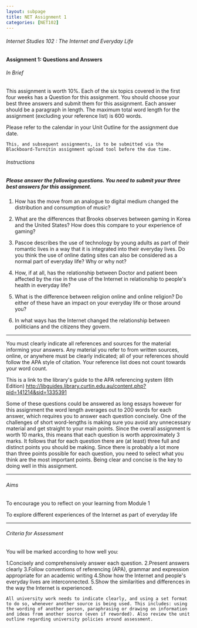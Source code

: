 ```yaml
---
layout: subpage
title: NET Assignment 1
categories: [NET102]
---
```

###### Internet Studies 102 : The Internet and Everyday Life
   
#### Assignment 1: Questions and Answers

###### In Brief

This assignment is worth 10%. Each of the six topics covered in the first four weeks has a Question for this assignment. You should choose your best three answers and submit them for this assignment. Each answer should be a paragraph in length. The maximum total word length for the assignment (excluding your reference list) is 600 words.

Please refer to the calendar in your Unit Outline for the assignment due date.

```
This, and subsequent assignments, is to be submitted via the Blackboard-Turnitin assignment upload tool before the due time.
```

###### Instructions

##### Please answer the following questions. You need to submit your three best answers for this assignment.

1. How has the move from an analogue to digital medium changed the distribution and consumption of music?

2. What are the differences that Brooks observes between gaming in Korea and the United States? How does this compare to your experience of gaming?

3. Pascoe describes the use of technology by young adults as part of their romantic lives in a way that it is integrated into their everyday lives. Do you think the use of online dating sites can also be considered as a normal part of everyday life? Why or why not?

4. How, if at all, has the relationship between Doctor and patient been affected by the rise in the use of the Internet in relationship to people's health in everyday life?

5. What is the difference between religion online and online religion? Do either of these have an impact on your everyday life or those around you?

6. In what ways has the Internet changed the relationship between politicians and the citizens they govern.

--- 

You must clearly indicate all references and sources for the material informing your answers. Any material you refer to from written sources, online, or anywhere must be clearly indicated; all of your references should follow the APA style of citation. Your reference list does not count towards your word count.

This is a link to the library's guide to the APA referencing system (6th Edition) http://libguides.library.curtin.edu.au/content.php?pid=141214&sid=1335391

Some of these questions could be answered as long essays however for this assignment the word length averages out to 200 words for each answer, which requires you to answer each question concisely.  One of the challenges of short word-lengths is making sure you avoid any unnecessary material and get straight to your main points.  Since the overall assignment is worth 10 marks, this means that each question is worth approximately 3 marks.  It follows that for each question there are (at least) three full and distinct points you should be making.  Since there is probably a lot more than three points possible for each question, you need to select what you think are the most important points.  Being clear and concise is the key to doing well in this assignment.

---

###### Aims
To encourage you to reflect on your learning from Module 1

To explore different experiences of the Internet as part of everyday life

---

###### Criteria for Assessment

You will be marked according to how well you:

 1.Concisely and comprehensively answer each question.
 2.Present answers clearly
 3.Follow conventions of referencing (APA), grammar and expression appropriate for an academic writing
 4.Show how the Internet and people's everyday lives are interconnected.
 5.Show the similarities and differences in the way the Internet is experienced.

```
All university work needs to indicate clearly, and using a set format to do so, whenever another source is being used. This includes: using the wording of another person, paraphrasing or drawing on information and ideas from another source (even if reworded). Also review the unit outline regarding university policies around assessment.
```
